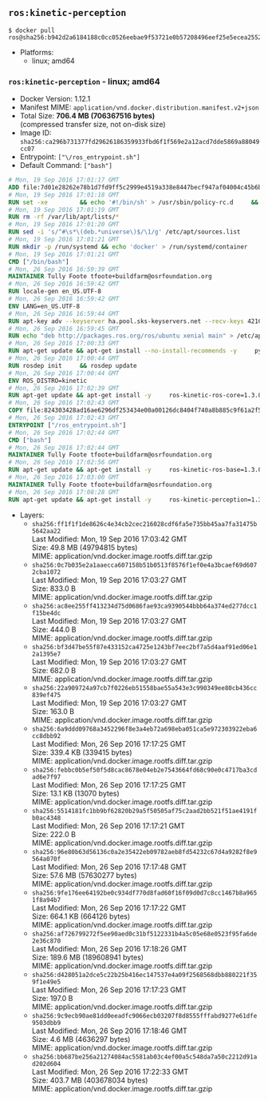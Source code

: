 ## `ros:kinetic-perception`

```console
$ docker pull ros@sha256:b942d2a6184188c0cc0526eebae9f53721e0b57208496eef25e5ecea2552150c
```

-	Platforms:
	-	linux; amd64

### `ros:kinetic-perception` - linux; amd64

-	Docker Version: 1.12.1
-	Manifest MIME: `application/vnd.docker.distribution.manifest.v2+json`
-	Total Size: **706.4 MB (706367516 bytes)**  
	(compressed transfer size, not on-disk size)
-	Image ID: `sha256:ca296b731377fd29626186359933fbd6f1f569e2a12acd7dde5869a88049cc07`
-	Entrypoint: `["\/ros_entrypoint.sh"]`
-	Default Command: `["bash"]`

```dockerfile
# Mon, 19 Sep 2016 17:01:17 GMT
ADD file:7d01e28262e78b1d7fd9ff5c2999e4519a338e8447becf947af04004c45b6be9 in / 
# Mon, 19 Sep 2016 17:01:18 GMT
RUN set -xe 		&& echo '#!/bin/sh' > /usr/sbin/policy-rc.d 	&& echo 'exit 101' >> /usr/sbin/policy-rc.d 	&& chmod +x /usr/sbin/policy-rc.d 		&& dpkg-divert --local --rename --add /sbin/initctl 	&& cp -a /usr/sbin/policy-rc.d /sbin/initctl 	&& sed -i 's/^exit.*/exit 0/' /sbin/initctl 		&& echo 'force-unsafe-io' > /etc/dpkg/dpkg.cfg.d/docker-apt-speedup 		&& echo 'DPkg::Post-Invoke { "rm -f /var/cache/apt/archives/*.deb /var/cache/apt/archives/partial/*.deb /var/cache/apt/*.bin || true"; };' > /etc/apt/apt.conf.d/docker-clean 	&& echo 'APT::Update::Post-Invoke { "rm -f /var/cache/apt/archives/*.deb /var/cache/apt/archives/partial/*.deb /var/cache/apt/*.bin || true"; };' >> /etc/apt/apt.conf.d/docker-clean 	&& echo 'Dir::Cache::pkgcache ""; Dir::Cache::srcpkgcache "";' >> /etc/apt/apt.conf.d/docker-clean 		&& echo 'Acquire::Languages "none";' > /etc/apt/apt.conf.d/docker-no-languages 		&& echo 'Acquire::GzipIndexes "true"; Acquire::CompressionTypes::Order:: "gz";' > /etc/apt/apt.conf.d/docker-gzip-indexes 		&& echo 'Apt::AutoRemove::SuggestsImportant "false";' > /etc/apt/apt.conf.d/docker-autoremove-suggests
# Mon, 19 Sep 2016 17:01:19 GMT
RUN rm -rf /var/lib/apt/lists/*
# Mon, 19 Sep 2016 17:01:20 GMT
RUN sed -i 's/^#\s*\(deb.*universe\)$/\1/g' /etc/apt/sources.list
# Mon, 19 Sep 2016 17:01:21 GMT
RUN mkdir -p /run/systemd && echo 'docker' > /run/systemd/container
# Mon, 19 Sep 2016 17:01:21 GMT
CMD ["/bin/bash"]
# Mon, 26 Sep 2016 16:59:39 GMT
MAINTAINER Tully Foote tfoote+buildfarm@osrfoundation.org
# Mon, 26 Sep 2016 16:59:42 GMT
RUN locale-gen en_US.UTF-8
# Mon, 26 Sep 2016 16:59:42 GMT
ENV LANG=en_US.UTF-8
# Mon, 26 Sep 2016 16:59:44 GMT
RUN apt-key adv --keyserver ha.pool.sks-keyservers.net --recv-keys 421C365BD9FF1F717815A3895523BAEEB01FA116
# Mon, 26 Sep 2016 16:59:45 GMT
RUN echo "deb http://packages.ros.org/ros/ubuntu xenial main" > /etc/apt/sources.list.d/ros-latest.list
# Mon, 26 Sep 2016 17:00:33 GMT
RUN apt-get update && apt-get install --no-install-recommends -y     python-rosdep     python-rosinstall     python-vcstools     && rm -rf /var/lib/apt/lists/*
# Mon, 26 Sep 2016 17:00:44 GMT
RUN rosdep init     && rosdep update
# Mon, 26 Sep 2016 17:00:44 GMT
ENV ROS_DISTRO=kinetic
# Mon, 26 Sep 2016 17:02:39 GMT
RUN apt-get update && apt-get install -y     ros-kinetic-ros-core=1.3.0-0*     && rm -rf /var/lib/apt/lists/*
# Mon, 26 Sep 2016 17:02:43 GMT
COPY file:824303428ad16ae6296df253434e00a00126dc8404f740a8b885c9f61a2f5fcb in / 
# Mon, 26 Sep 2016 17:02:43 GMT
ENTRYPOINT ["/ros_entrypoint.sh"]
# Mon, 26 Sep 2016 17:02:44 GMT
CMD ["bash"]
# Mon, 26 Sep 2016 17:02:44 GMT
MAINTAINER Tully Foote tfoote+buildfarm@osrfoundation.org
# Mon, 26 Sep 2016 17:02:56 GMT
RUN apt-get update && apt-get install -y     ros-kinetic-ros-base=1.3.0-0*     && rm -rf /var/lib/apt/lists/*
# Mon, 26 Sep 2016 17:03:00 GMT
MAINTAINER Tully Foote tfoote+buildfarm@osrfoundation.org
# Mon, 26 Sep 2016 17:08:28 GMT
RUN apt-get update && apt-get install -y     ros-kinetic-perception=1.3.0-0*     && rm -rf /var/lib/apt/lists/*
```

-	Layers:
	-	`sha256:ff1f1f1de8626c4e34cb2cec216028cdf6fa5e735bb45aa7fa31475b5642aa22`  
		Last Modified: Mon, 19 Sep 2016 17:03:42 GMT  
		Size: 49.8 MB (49794815 bytes)  
		MIME: application/vnd.docker.image.rootfs.diff.tar.gzip
	-	`sha256:0c7b035e2a1aaecca607158b51b0513f8576f1ef0e4a3bcaef69d6072cba1072`  
		Last Modified: Mon, 19 Sep 2016 17:03:27 GMT  
		Size: 833.0 B  
		MIME: application/vnd.docker.image.rootfs.diff.tar.gzip
	-	`sha256:ac8ee255ff413234d75d0686fae93ca9390544bbb64a374ed277dcc1f15be4dc`  
		Last Modified: Mon, 19 Sep 2016 17:03:27 GMT  
		Size: 444.0 B  
		MIME: application/vnd.docker.image.rootfs.diff.tar.gzip
	-	`sha256:bf3d47be55f87e433152ca4725e1243bf7eec2bf7a5d4aaf91ed06e12a1395e7`  
		Last Modified: Mon, 19 Sep 2016 17:03:27 GMT  
		Size: 682.0 B  
		MIME: application/vnd.docker.image.rootfs.diff.tar.gzip
	-	`sha256:22a909724a97cb7f0226eb51558bae55a543e3c990349ee80cb436cc839ef475`  
		Last Modified: Mon, 19 Sep 2016 17:03:27 GMT  
		Size: 163.0 B  
		MIME: application/vnd.docker.image.rootfs.diff.tar.gzip
	-	`sha256:6a9ddd09768a3452296f8e3a4eb72a698eba051ca5e972303922eba6cc8dbb92`  
		Last Modified: Mon, 26 Sep 2016 17:17:25 GMT  
		Size: 339.4 KB (339415 bytes)  
		MIME: application/vnd.docker.image.rootfs.diff.tar.gzip
	-	`sha256:febbc0b5ef50f5d8cac8678e04eb2e7543664fd68c90e0c4717ba3cdad6e7f97`  
		Last Modified: Mon, 26 Sep 2016 17:17:25 GMT  
		Size: 13.1 KB (13070 bytes)  
		MIME: application/vnd.docker.image.rootfs.diff.tar.gzip
	-	`sha256:5514181fc1bb9bf62820b29a5f50505af75c2aad2bb521f51ae4191fb0ac4348`  
		Last Modified: Mon, 26 Sep 2016 17:17:21 GMT  
		Size: 222.0 B  
		MIME: application/vnd.docker.image.rootfs.diff.tar.gzip
	-	`sha256:96e80b63d56136c0a2e35422eb09782aeb8fd54232c67d4a9282f8e9564a070f`  
		Last Modified: Mon, 26 Sep 2016 17:17:48 GMT  
		Size: 57.6 MB (57630277 bytes)  
		MIME: application/vnd.docker.image.rootfs.diff.tar.gzip
	-	`sha256:9fe176ee64192be0c934df770d8fad60f16f09d0d7c8cc1467b8a9651f8a94b7`  
		Last Modified: Mon, 26 Sep 2016 17:17:22 GMT  
		Size: 664.1 KB (664126 bytes)  
		MIME: application/vnd.docker.image.rootfs.diff.tar.gzip
	-	`sha256:af726799272f5ee90aed0c31bf5122331b4a5c05e68e0523f95fa6de2e36c870`  
		Last Modified: Mon, 26 Sep 2016 17:18:26 GMT  
		Size: 189.6 MB (189608941 bytes)  
		MIME: application/vnd.docker.image.rootfs.diff.tar.gzip
	-	`sha256:d428051a2dce5c22b25b416ec147537e4a09f2568568dbb880221f359f1e49e5`  
		Last Modified: Mon, 26 Sep 2016 17:17:23 GMT  
		Size: 197.0 B  
		MIME: application/vnd.docker.image.rootfs.diff.tar.gzip
	-	`sha256:9c9ecb90ae81dd0eeadfc9066ecb03207f8d8555fffabd9277e61dfe9503dbb9`  
		Last Modified: Mon, 26 Sep 2016 17:18:46 GMT  
		Size: 4.6 MB (4636297 bytes)  
		MIME: application/vnd.docker.image.rootfs.diff.tar.gzip
	-	`sha256:bb687be256a21274084ac5581ab03c4ef00a5c548da7a50c2212d91ad202d604`  
		Last Modified: Mon, 26 Sep 2016 17:22:33 GMT  
		Size: 403.7 MB (403678034 bytes)  
		MIME: application/vnd.docker.image.rootfs.diff.tar.gzip
